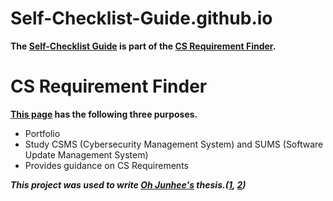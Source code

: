 # Self-Checklist-Guide.github.io

<b>The [Self-Checklist Guide](https://oh-junhee0123.github.io/Self-Checklist-Guide.github.io/) is part of the [CS Requirement Finder](https://oh-junhee0123.github.io/CS-Requirement-Finder.github.io/).</b>

# CS Requirement Finder

<b>[This page](https://oh-junhee0123.github.io/CS-Requirement-Finder.github.io/) has the following three purposes.</b>
- Portfolio
- Study CSMS (Cybersecurity Management System) and SUMS (Software Update Management System)
- Provides guidance on CS Requirements

<i><b>This project was used to write [Oh Junhee's](https://github.com/Oh-Junhee0123) thesis.([1](https://lib.dankook.ac.kr/dcollection/public_resource/pdf/000000199819_20240402190454.pdf), [2](http://journal.kits.or.kr/journal/article.php?code=88240&vol=22&no=6&start_page=299&end_page=312))</b></i>
